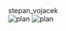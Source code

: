 <html lang="cs-CZ">
<head>
    <meta charset="UTF-8">
    <meta name="viewport" content="width=device-width, initial-scale=1.0">
    stepan_vojacek
</head>
<body>
  <div class="image-row">
    <img src="imagesnew/Slice1.png" alt="plan" />
    <img src="imagesnew/Slice2.png" alt="plan" />
  </div>
</body>
</html>
